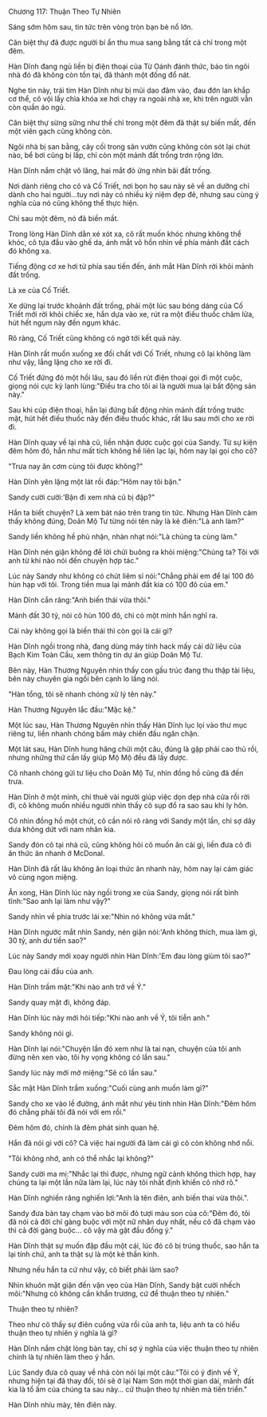 




Chương 117: Thuận Theo Tự Nhiên


Sáng sớm hôm sau, tin tức trên vòng tròn bạn bè nổ lớn.

Căn biệt thự đã được người bí ẩn thu mua sang bằng tất cả chỉ trong một đêm.

Hàn Dĩnh đang ngủ liền bị điện thoại của Từ Oánh đánh thức, báo tin ngôi nhà đó đã không còn tồn tại, đã thành một đống đổ nát.

Nghe tin này, trái tim Hàn Dĩnh như bị mũi dao đâm vào, đau đớn lan khắp cơ thể, cô vội lấy chìa khóa xe hơi chạy ra ngoài nhà xe, khi trên người vẫn còn quần áo ngủ.

Căn biệt thự sừng sững như thế chỉ trong một đêm đã thật sự biến mất, đến một viên gạch cũng không còn.

Ngôi nhà bị san bằng, cây cối trong sân vườn cũng không còn sót lại chút nào, bể bơi cũng bị lấp, chỉ còn một mảnh đất trống trơn rộng lớn.

Hàn Dĩnh nắm chặt vô lăng, hai mắt đỏ ửng nhìn bãi đất trống.

Nơi dành riêng cho cô và Cố Triết, nơi bọn họ sau này sẽ về an dưỡng chỉ dành cho hai người…tuy nơi này có nhiều kỷ niệm đẹp đẽ, nhưng sau cùng ý nghĩa của nó cũng không thể thực hiện.

Chỉ sau một đêm, nó đã biến mất.

Trong lòng Hàn Dĩnh dằn xé xót xa, cô rất muốn khóc nhưng không thể khóc, cô tựa đầu vào ghế da, ánh mắt vô hồn nhìn về phía mảnh đất cách đó không xa.

Tiếng động cơ xe hơi từ phía sau tiến đến, ánh mắt Hàn Dĩnh rời khỏi mảnh đất trống.

Là xe của Cố Triết.

Xe dừng lại trước khoảnh đất trống, phải một lúc sau bóng dáng của Cố Triết mới rời khỏi chiếc xe, hắn dựa vào xe, rút ra một điếu thuốc châm lửa, hút hết ngụm này đến ngụm khác.

Rõ ràng, Cố Triết cũng không có ngờ tới kết quả này.

Hàn Dĩnh rất muốn xuống xe đối chất với Cố Triết, nhưng cô lại không làm như vậy, lẳng lặng cho xe rời đi.

Cố Triết đứng đó một hồi lâu, sau đó liền rút điện thoại gọi đi một cuộc, giọng nói cực kỳ lạnh lùng:"Điều tra cho tôi ai là người mua lại bất động sản này."

Sau khi cúp điện thoại, hắn lại đứng bất động nhìn mảnh đất trống trước mặt, hút hết điếu thuốc này đến điếu thuốc khác, rất lâu sau mới cho xe rời đi.

Hàn Dĩnh quay về lại nhà cũ, liền nhận được cuộc gọi của Sandy. Từ sự kiện đêm hôm đó, hắn như mất tích không hề liên lạc lại, hôm nay lại gọi cho cô?

"Trưa nay ăn cơm cùng tôi được không?"

Hàn Dĩnh yên lặng một lát rồi đáp:"Hôm nay tôi bận."

Sandy cười cười:'Bận đi xem nhà cũ bị đập?"

Hắn ta biết chuyện? Là xem bát náo trên trang tin tức. Nhưng Hàn Dĩnh cảm thấy không đúng, Doãn Mộ Tư từng nói tên này là kẻ điên:"Là anh làm?"

Sandy liền không hề phủ nhận, nhàn nhạt nói:"Là chúng ta cùng làm."

Hàn Dĩnh nén giận không để lời chửi buông ra khỏi miệng:"Chúng ta? Tôi với anh từ khi nào nói đến chuyện hợp tác."

Lúc này Sandy như không có chút liêm sỉ nói:"Chẳng phải em để lại 100 đô hùn hạp với tôi. Trong tiền mua lại mảnh đất kia có 100 đô của em."

Hàn Dĩnh cắn răng:"Anh biến thái vừa thôi."

Mảnh đất 30 tỷ, nói cô hùn 100 đô, chỉ có một mình hắn nghĩ ra.

Cái này không gọi là biến thái thì còn gọi là cái gì?

Hàn Dĩnh ngồi trong nhà, đang dùng máy tính hack mấy cái dữ liệu của Bạch Kim Toàn Cầu, xem thông tin dự án giúp Doãn Mộ Tư.

Bên này, Hàn Thương Nguyên nhìn thấy con gấu trúc đang thu thập tài liệu, bên này chuyên gia ngồi bên cạnh lo lắng nói.

"Hàn tổng, tôi sẽ nhanh chóng xử lý tên này."

Hàn Thương Nguyên lắc đầu:"Mặc kệ."

Một lúc sau, Hàn Thương Nguyên nhìn thấy Hàn Dĩnh lục lọi vào thư mục riêng tư, liền nhanh chóng bấm máy chiến đấu ngăn chặn.

Một lát sau, Hàn Dĩnh hung hăng chửi một câu, đúng là gặp phải cao thủ rồi, nhưng những thứ cần lấy giúp Mộ Mộ đều đã lấy được.

Cô nhanh chóng gửi tư liệu cho Doãn Mộ Tư, nhìn đồng hồ cũng đã đến trưa.

Hàn Dĩnh ở một mình, chỉ thuê vài người giúp việc dọn dẹp nhà cửa rồi rời đi, cô không muốn nhiều người nhìn thấy cô sụp đổ ra sao sau khi ly hôn.

Cô nhìn đồng hồ một chút, cô cần nói rõ ràng với Sandy một lần, chỉ sợ dây dưa không dứt với nam nhân kia.

Sandy đón cô tại nhà cũ, cũng không hỏi cô muốn ăn cái gì, liền đưa cô đi ăn thức ăn nhanh ở McDonal.

Hàn Dĩnh đã rất lâu không ăn loại thức ăn nhanh này, hôm nay lại cảm giác vô cùng ngon miệng.

Ăn xong, Hàn Dĩnh lúc này ngồi trong xe của Sandy, giọng nói rất bình tĩnh:"Sao anh lại làm như vậy?"

Sandy nhìn về phía trước lái xe:"Nhìn nó không vừa mắt."

Hàn Dĩnh ngước mắt nhìn Sandy, nén giận nói:'Anh không thích, mua làm gì, 30 tỷ, anh dư tiền sao?"

Lúc này Sandy mới xoay người nhìn Hàn Dĩnh:'Em đau lòng giùm tôi sao?"

Đau lòng cái đầu của anh.

Hàn Dĩnh trầm mặt:"Khi nào anh trở về Ý."

Sandy quay mặt đi, không đáp.

Hàn Dĩnh lúc này mới hỏi tiếp:"Khi nào anh về Ý, tôi tiễn anh."

Sandy không nói gì.

Hàn Dĩnh lại nói:"Chuyện lần đó xem như là tai nạn, chuyện của tôi anh đừng nên xen vào, tôi hy vọng không có lần sau."

Sandy lúc này mới mở miệng:"Sẽ có lần sau."

Sắc mặt Hàn Dĩnh trầm xuống:"Cuối cùng anh muốn làm gì?"

Sandy cho xe vào lề đường, ánh mắt như yêu tinh nhìn Hàn Dĩnh:"Đêm hôm đó chẳng phải tôi đã nói với em rồi."

Đêm hôm đó, chính là đêm phát sinh quan hệ.

Hắn đã nói gì với cô? Cả việc hai người đã làm cái gì cô còn không nhớ nổi.

"Tôi không nhớ, anh có thể nhắc lại không?"

Sandy cười ma mị:"Nhắc lại thì được, nhưng ngữ cảnh không thích hợp, hay chúng ta lại một lần nữa làm lại, lúc này tôi nhất định khiến cô nhớ rõ."

Hàn Dĩnh nghiến răng nghiến lợi:"Anh là tên điên, anh biến thai vừa thôi.".

Sandy đưa bàn tay chạm vào bờ môi đỏ tượi màu son của cô:"Đêm đó, tôi đã nói cả đời chỉ gàng buộc với một nữ nhân duy nhất, nếu cô đã chạm vào thì cả đời gàng buộc… cô vậy mà gật đầu đồng ý."

Hàn Dĩnh thật sự muốn đập đầu một cái, lúc đó cô bị trúng thuốc, sao hắn ta lại tính chứ, anh ta thật sự là một kẻ thần kinh.

Nhưng nếu hắn ta cứ như vậy, cô biết phải làm sao?

Nhìn khuôn mặt giận đến vặn vẹo của Hàn Dĩnh, Sandy bật cười nhếch môi:"Nhưng cô không cần khẩn trương, cứ để thuận theo tự nhiên."

Thuận theo tự nhiên?

Theo như cô thấy sự điên cuồng vừa rồi của anh ta, liệu anh ta có hiểu thuận theo tự nhiên ý nghĩa là gì?

Hàn Dĩnh nắm chặt lòng bàn tay, chỉ sợ ý nghĩa của việc thuận theo tự nhiên chính là tự nhiên làm theo ý hắn.

Lúc Sandy đưa cô quay về nhà còn nói lại một câu:"Tôi có ý định về Ý, nhưng hiện tại đã thay đổi, tôi sẽ ở lại Nam Sơn một thời gian dài, mảnh đất kia là tổ ấm của chúng ta sau này… cứ thuận theo tự nhiên mà tiến triển."

Hàn Dĩnh nhíu mày, tên điên này.




